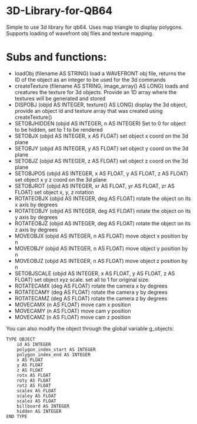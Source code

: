 # 3D-Library-for-QB64
Simple to use 3d library for qb64. Uses map triangle to display polygons. Supports loading of wavefront obj files and texture mapping.

# Subs and functions:
* loadObj (filename AS STRING) load a WAVEFRONT obj file, returns the ID of the object as an integer to be used for the 3d commands
* createTexture (filename AS STRING, image_array() AS LONG) loads and creatures the texture for 3d objects. Provide an 1D array where the textures will be generated and stored
* DISPOBJ (objid AS INTEGER, texture() AS LONG) display the 3d object, provide an object id and texture array that was created using createTexture()
* SETOBJHIDDEN (objid AS INTEGER, n AS INTEGER) Set to 0 for object to be hidden, set to 1 to be rendered
* SETOBJX (objid AS INTEGER, x AS FLOAT) set object x coord on the 3d plane
* SETOBJY (objid AS INTEGER, y AS FLOAT) set object y coord on the 3d plane
* SETOBJZ (objid AS INTEGER, z AS FLOAT) set object z coord on the 3d plane
* SETOBJPOS (objid AS INTEGER, x AS FLOAT, y AS FLOAT, z AS FLOAT) set object x y z coord on the 3d plane
* SETOBJROT (objid AS INTEGER, xr AS FLOAT, yr AS FLOAT, zr AS FLOAT) set object x, y, z rotation
* ROTATEOBJX (objid AS INTEGER, deg AS FLOAT) rotate the object on its x axis by degrees
* ROTATEOBJY (objid AS INTEGER, deg AS FLOAT) rotate the object on its y axis by degrees
* ROTATEOBJZ (objid AS INTEGER, deg AS FLOAT) rotate the object on its z axis by degrees
* MOVEOBJX (objid AS INTEGER, n AS FLOAT) move object x position by n
* MOVEOBJY (objid AS INTEGER, n AS FLOAT) move object y position by n
* MOVEOBJZ (objid AS INTEGER, n AS FLOAT) move object z position by n
* SETOBJSCALE (objid AS INTEGER, x AS FLOAT, y AS FLOAT, z AS FLOAT) set object xyz scale. set all to 1 for original size. 
* ROTATECAMX (deg AS FLOAT) rotate the camera x by degrees
* ROTATECAMY (deg AS FLOAT) rotate the camera y by degrees
* ROTATECAMZ (deg AS FLOAT) rotate the camera z by degrees
* MOVECAMX (n AS FLOAT) move cam x position
* MOVECAMY (n AS FLOAT) move cam y position
* MOVECAMZ (n AS FLOAT) move cam z position

You can also modify the object through the global variable g_objects:
```
TYPE OBJECT
    id AS INTEGER
    polygon_index_start AS INTEGER
    polygon_index_end AS INTEGER
    x AS FLOAT
    y AS FLOAT
    z AS FLOAT
    rotx AS FLOAT
    roty AS FLOAT
    rotz AS FLOAT
    scalex AS FLOAT
    scaley AS FLOAT
    scalez AS FLOAT
    billboard AS INTEGER
    hidden AS INTEGER
END TYPE
```
